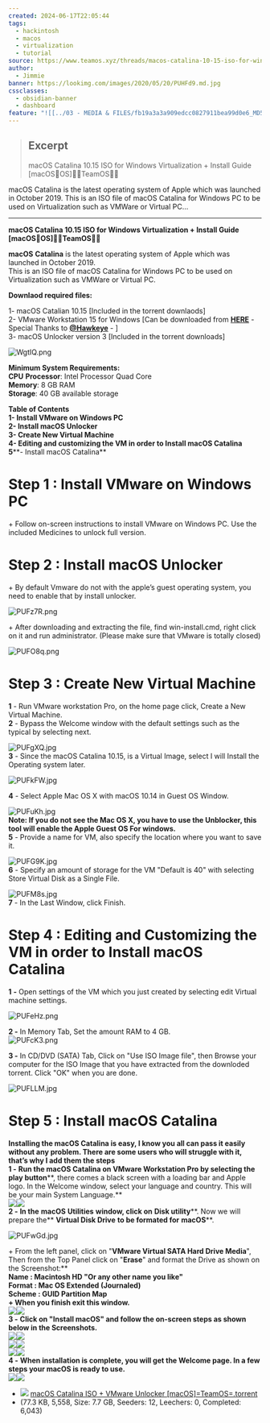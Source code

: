 ```yaml
---
created: 2024-06-17T22:05:44
tags:
  - hackintosh
  - macos
  - virtualization
  - tutorial
source: https://www.teamos.xyz/threads/macos-catalina-10-15-iso-for-windows-virtualization-install-guide-macos%EF%A3%BFos-%EF%A3%BF%EF%A3%BFteamos%EF%A3%BF%EF%A3%BF.125235/
author:
  - Jimmie
banner: https://lookimg.com/images/2020/05/20/PUHFd9.md.jpg
cssclasses:
  - obsidian-banner
  - dashboard
feature: "![[../03 - MEDIA & FILES/fb19a3a3a909edcc0827911bea99d0e6_MD5.png]]"
---
```


> ## Excerpt
> macOS Catalina 10.15 ISO for Windows Virtualization + Install Guide [macOSOS]TeamOS

macOS Catalina is the latest operating system of Apple which was launched in October 2019.
This is an ISO file of macOS Catalina for Windows PC to be used on Virtualization such as VMWare or Virtual PC…

---
**macOS Catalina 10.15 ISO for Windows Virtualization + Install Guide \[macOSOS\]TeamOS**  
	
**macOS** **Catalina** is the latest operating system of Apple which was launched in October 2019.  
This is an ISO file of macOS Catalina for Windows PC to be used on Virtualization such as VMWare or Virtual PC.  
	
**Downlaod required files:**  
	
1- macOS Catalian 10.15 \[Included in the torrent downlaods\]  
2- VMware Workstation 15 for Windows \[Can be downloaded from [**HERE**](https://www.teamos-hkrg.com/index.php?threads/vmware-workstation-pro-v15-5-2-build-15785246-x64.120353/) - Special Thanks to **[@Hawkeye](https://www.teamos.xyz/members/119603/)** \- \]  
3- macOS Unlocker version 3 \[Included in the torrent downloads\]  

![WgtIQ.png](../03%20-%20MEDIA%20&%20FILES/fb19a3a3a909edcc0827911bea99d0e6_MD5.png)

	
**Minimum System Requirements:**  
**CPU** **Processor**: Intel Processor Quad Core  
**Memory**: 8 GB RAM  
**Storage**: 40 GB available storage  

	
**Table of Contents**  
**1- Install VMware on Windows PC**  
**2- Install macOS Unlocker  
3- Create New Virtual Machine  
4- Editing and customizing the VM in order to Install macOS Catalina  
5****\- Install macOS Catalina**  
	
# **Step 1 : Install VMware on Windows PC**
\+ Follow on-screen instructions to install VMware on Windows PC. Use the included Medicines to unlock full version.  
	
# **Step 2 : Install macOS Unlocker**
\+ By default Vmware do not with the apple’s guest operating system, you need to enable that by install unlocker.  

![PUFz7R.png](../03%20-%20MEDIA%20&%20FILES/ee8af54ad6c98521981a84ed5ad86f40_MD5.png)

	
\+ After downloading and extracting the file, find win-install.cmd, right click on it and run administrator. (Please make sure that VMware is totally closed)  

![PUFO8q.png](../03%20-%20MEDIA%20&%20FILES/86a0ac38e8a717b62e6eb566d39d6392_MD5.png)

	
# **Step 3 : Create New Virtual Machine**
	
**1** - Run VMware workstation Pro, on the home page click, Create a New Virtual Machine.  
**2** - Bypass the Welcome window with the default settings such as the typical by selecting next.  

![PUFgXQ.jpg](../03%20-%20MEDIA%20&%20FILES/6d7a3cbecbdc08a337b2a9bd50781ac8_MD5.jpg)  
**3** - Since the macOS Catalina 10.15, is a Virtual Image, select I will Install the Operating system later.  

![PUFkFW.jpg](../03%20-%20MEDIA%20&%20FILES/9c5aeab666844799b21d3a6fd9011b30_MD5.jpg)

	
**4** - Select Apple Mac OS X with macOS 10.14 in Guest OS Window.  

![PUFuKh.jpg](../03%20-%20MEDIA%20&%20FILES/9103fb240da55466f77cd1ebe431f932_MD5.jpg)  
**Note: If you do not see the Mac OS X, you have to use the Unblocker, this tool will enable the Apple Guest OS For windows.**  
**5** - Provide a name for VM, also specify the location where you want to save it.  

![PUFG9K.jpg](../03%20-%20MEDIA%20&%20FILES/e59be28b06f4327665984ef6bfff2bd4_MD5.jpg)  
**6** - Specify an amount of storage for the VM "Default is 40" with selecting Store Virtual Disk as a Single File.  

![PUFM8s.jpg](../03%20-%20MEDIA%20&%20FILES/036818e7b41d21f4bf491b7967303cb7_MD5.jpg)  
**7** \- In the Last Window, click Finish.  
	
# **Step 4 : Editing and Customizing the VM in order to Install macOS Catalina**
	
**1** **-** Open settings of the VM which you just created by selecting edit Virtual machine settings.  

![PUFeHz.png](../03%20-%20MEDIA%20&%20FILES/8f3bbcd3a03f5e138f7f759972df5555_MD5.png)

	
**2 -** In Memory Tab, Set the amount RAM to 4 GB.  
![PUFcK3.png](../03%20-%20MEDIA%20&%20FILES/cf8fa6e58218818b24d5e17e276a58b9_MD5.png)

	
**3 -** In CD/DVD (SATA) Tab, Click on "Use ISO Image file", then Browse your computer for the ISO Image that you have extracted from the downloded torrent. Click "OK" when you are done.  

![PUFLLM.jpg](../03%20-%20MEDIA%20&%20FILES/252db53fb4be6f2c5f3d3f8e89cb2241_MD5.jpg)

	
# **Step 5 : Install macOS Catalina**
**Installing the macOS Catalina is easy, I know you all can pass it easily without any problem. There are some users who will struggle with it, that’s why I add them the steps**  
**1 -** **Run the macOS Catalina on VMware Workstation Pro by selecting the play button****, there comes a black screen with a loading bar and Apple logo. In the Welcome window, select your language and country. This will be your main System Language.**  
 [![](../03%20-%20MEDIA%20&%20FILES/54ce1a7f6d3451693796fdd99f65cda9_MD5.jpg)](https://lookimg.com/image/PUFVUE)[![](../03%20-%20MEDIA%20&%20FILES/d88594eb65b80b4bed58f3860b52b876_MD5.jpg)](https://lookimg.com/image/PUFmRv)  
**2 -** **In the** **macOS** **Utilities** **window, click on** **Disk utility****. Now we will prepare the** **Virtual Disk Drive** **to be formated for** **macOS****.  

![PUFwGd.jpg](../03%20-%20MEDIA%20&%20FILES/ea1d8e49efcaca52731d88469eb8d8ad_MD5.jpg)

	
\+ From the left panel, click on "****VMware Virtual SATA Hard Drive Media****", Then from the Top Panel click on "****Erase****" and format the Drive as shown on the Screenshot:**  
**Name : Macintosh HD "Or any other name you like"**  
**Format : Mac OS Extended (Journaled)**  
**Scheme : GUID Partition Map**  
**\+ When you finish exit this window.**  
 [![](../03%20-%20MEDIA%20&%20FILES/8100c5f71b4b06a023ba8f50f54fdb1f_MD5.jpg)](https://lookimg.com/image/PUFj9t)[![](../03%20-%20MEDIA%20&%20FILES/c9bbde70ae7335a1c8eabcaf5feb6951_MD5.jpg)](https://lookimg.com/image/PUFDE9)  
**3 -** **Click on "****Install macOS****" and follow the on-screen steps as shown below in the Screenshots.**  
 [![](../03%20-%20MEDIA%20&%20FILES/d4eab9f3697a73f3d332967481f10191_MD5.jpg)](https://lookimg.com/image/PUHbtK)[![](../03%20-%20MEDIA%20&%20FILES/09228415d1c598128d84ca21236dd694_MD5.jpg)](https://lookimg.com/image/PUHnkc)  
 [![](../03%20-%20MEDIA%20&%20FILES/e21d7af634bfc94cb68524897d3dd2c4_MD5.jpg)](https://lookimg.com/image/PUHEJs)[![](../03%20-%20MEDIA%20&%20FILES/a052f53244ed5598b04a0a65021e7d97_MD5.jpg)](https://lookimg.com/image/PUHpVz)  
 [![](../03%20-%20MEDIA%20&%20FILES/a144924828ed1c4fc8df2b9b9cc638e9_MD5.jpg)](https://lookimg.com/image/PUH3s3)[![](../03%20-%20MEDIA%20&%20FILES/74c07031cdf2f8243622be124c79d2b1_MD5.jpg)](https://lookimg.com/image/PUHR2M)  
**4 -** **When installation is complete, you will get the Welcome page. In a few steps your macOS is ready to use.**  
 [![](../03%20-%20MEDIA%20&%20FILES/f1471ec41e7409b45ceaeef8a2aeb4fd_MD5.jpg)](https://lookimg.com/image/PUHsnE)[![](../03%20-%20MEDIA%20&%20FILES/31a7d0fa124c691d7110d5abd3287aa4_MD5.jpg)](https://lookimg.com/image/PUHSev)  
	

- ![](../03%20-%20MEDIA%20&%20FILES/6489e65e16f0aa76537d5788481544cb_MD5.png) [macOS Catalina ISO + VMware Unlocker \[macOS\]=TeamOS=.torrent](https://www.teamos.xyz/attachments/macos-catalina-iso-vmware-unlocker-macos-teamos-torrent.7394/)
- (77.3 KB, 5,558, Size: 7.7 GB, Seeders: 12, Leechers: 0, Completed: 6,043)
